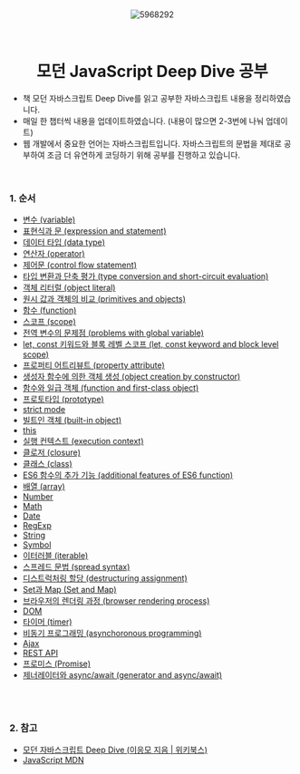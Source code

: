 <div align="center">

<br>

![5968292](https://github.com/chaevivin/JavaScript_study/assets/83055813/fc7e2cf4-e6b9-44d0-842b-55db5564d8e7) 

<br>

# 모던 JavaScript Deep Dive 공부

</div>

- 책 모던 자바스크립트 Deep Dive를 읽고 공부한 자바스크립트 내용을 정리하였습니다.
- 매일 한 챕터씩 내용을 업데이트하였습니다. (내용이 많으면 2-3번에 나눠 업데이트)
- 웹 개발에서 중요한 언어는 자바스크립트입니다. 자바스크립트의 문법을 제대로 공부하여 조금 더 유연하게 코딩하기 위해 공부를 진행하고 있습니다.

<br>

### 1. 순서
- [변수 (variable)](https://github.com/chaevivin/JavaScript_study/blob/main/contents/variable.md)
- [표현식과 문 (expression and statement)](https://github.com/chaevivin/JavaScript_study/blob/main/contents/expression%26statement.md)
- [데이터 타입 (data type)](https://github.com/chaevivin/JavaScript_study/blob/main/contents/datatype.md)
- [연산자 (operator)](https://github.com/chaevivin/JavaScript_study/blob/main/contents/operator.md)
- [제어문 (control flow statement)](https://github.com/chaevivin/JavaScript_study/blob/main/contents/control_flow_statement.md)
- [타입 변환과 단축 평가 (type conversion and short-circuit evaluation)](https://github.com/chaevivin/JavaScript_study/blob/main/contents/type_conversion%26short-circuit_evaluation.md)
- [객체 리터럴 (object literal)](https://github.com/chaevivin/JavaScript_study/blob/main/contents/object_literal.md)
- [원시 값과 객체의 비교 (primitives and objects)](https://github.com/chaevivin/JavaScript_study/blob/main/contents/primitives%26objects.md)
- [함수 (function)](https://github.com/chaevivin/JavaScript_study/blob/main/contents/function.md)
- [스코프 (scope)](https://github.com/chaevivin/JavaScript_study/blob/main/contents/scope.md)
- [전역 변수의 문제점 (problems with global variable)](https://github.com/chaevivin/JavaScript_study/blob/main/contents/problems_with_global_variable.md)
- [let, const 키워드와 블록 레벨 스코프 (let, const keyword and block level scope)](https://github.com/chaevivin/JavaScript_study/blob/main/contents/let%26const%26block_level_scope.md)
- [프로퍼티 어트리뷰트 (property attribute)](https://github.com/chaevivin/JavaScript_study/blob/main/contents/property_attribute.md)
- [생성자 함수에 의한 객체 생성 (object creation by constructor)](https://github.com/chaevivin/JavaScript_study/blob/main/contents/object_creation_by_constructor.md)
- [함수와 일급 객체 (function and first-class object)](https://github.com/chaevivin/JavaScript_study/blob/main/contents/function%26first-class_object.md)
- [프로토타입 (prototype)](https://github.com/chaevivin/JavaScript_study/blob/main/contents/prototype.md)
- [strict mode](https://github.com/chaevivin/JavaScript_study/blob/main/contents/strict_mode.md)
- [빌트인 객체 (built-in object)](https://github.com/chaevivin/JavaScript_study/blob/main/contents/built-in_object.md)
- [this](https://github.com/chaevivin/JavaScript_study/blob/main/contents/this.md)
- [실행 컨텍스트 (execution context)](https://github.com/chaevivin/JavaScript_study/blob/main/contents/execution_context.md)
- [클로저 (closure)](https://github.com/chaevivin/JavaScript_study/blob/main/contents/closure.md)
- [클래스 (class)](https://github.com/chaevivin/JavaScript_study/blob/main/contents/class.md)
- [ES6 함수의 추가 기능 (additional features of ES6 function)](https://github.com/chaevivin/JavaScript_study/blob/main/contents/additional_features_of_ES6_function.md)
- [배열 (array)](https://github.com/chaevivin/JavaScript_study/blob/main/contents/array.md)
- [Number](https://github.com/chaevivin/JavaScript_study/blob/main/contents/Number.md)
- [Math](https://github.com/chaevivin/JavaScript_study/blob/main/contents/Math.md)
- [Date](https://github.com/chaevivin/JavaScript_study/blob/main/contents/Date.md)
- [RegExp](https://github.com/chaevivin/JavaScript_study/blob/main/contents/RegExp.md)
- [String](https://github.com/chaevivin/JavaScript_study/blob/main/contents/String.md)
- [Symbol](https://github.com/chaevivin/JavaScript_study/blob/main/contents/Symbol.md)
- [이터러블 (iterable)](https://github.com/chaevivin/JavaScript_study/blob/main/contents/iterable.md)
- [스프레드 문법 (spread syntax)](https://github.com/chaevivin/JavaScript_study/blob/main/contents/spread_syntax.md)
- [디스트럭처링 할당 (destructuring assignment)](https://github.com/chaevivin/JavaScript_study/blob/main/contents/destructuring_assignment.md)
- [Set과 Map (Set and Map)](https://github.com/chaevivin/JavaScript_study/blob/main/contents/Set_and_Map.md)
- [브라우저의 렌더링 과정 (browser rendering process)](https://github.com/chaevivin/JavaScript_study/blob/main/contents/browser_rendering_process.md)
- [DOM](https://github.com/chaevivin/JavaScript_study/blob/main/contents/DOM.md)
- [타이머 (timer)](https://github.com/chaevivin/JavaScript_study/blob/main/contents/timer.md)
- [비동기 프로그래밍 (asynchoronous programming)](https://github.com/chaevivin/JavaScript_study/blob/main/contents/asynchronous_programming.md)
- [Ajax](https://github.com/chaevivin/JavaScript_study/blob/main/contents/ajax.md)
- [REST API](https://github.com/chaevivin/JavaScript_study/blob/main/contents/REST_API.md)
- [프로미스 (Promise)](https://github.com/chaevivin/JavaScript_study/blob/main/contents/promise.md) 
- [제너레이터와 async/await (generator and async/await)](https://github.com/chaevivin/JavaScript_study/blob/main/contents/generator%26async_await.md)

<br>
<br>

### 2. 참고
- [모던 자바스크립트 Deep Dive (이응모 지음 | 위키북스)](https://product.kyobobook.co.kr/detail/S000001766445?utm_source=google&utm_medium=cpc&utm_campaign=googleSearch&gclid=CjwKCAjwp6CkBhB_EiwAlQVyxfX0UuU4yLUCztxwLa55_yE7LYhRlSiX6oZ1DT3h5IKD1fXPMGvFQRoCfscQAvD_BwE)
- [JavaScript MDN](https://developer.mozilla.org/ko/docs/Web/JavaScript)